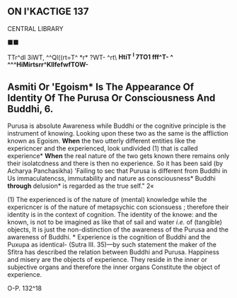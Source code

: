 ## **ON I'KACTIGE** 137

CENTRAL LIBRARY

■■

TTr^dl 3iWT, ^^Ql((rt=T^ *r\* ?WT- ^rt\ **HtiT <sup>I</sup> 7TO1 fff^T- ^ ^^^HiMirtsrr^KllfefwfTOW-**

## **Asmiti Or 'Egoism\* Is The Appearance Of Identity Of The** Purusa Or Consciousness And Buddhi, 6.

Purusa is absolute Awareness while Buddhi or the cognitive principle is the instrument of knowing. Looking upon these two as the same is the affliction known as Egoism. **When** the two utterly different entities like the expericncer and the experienced, look undivided (1) that is called experience\* **When** the real nature of the two gets known there remains only their isolatcdness and there is then no experience. So it has been said (by Acharya Panchasikha) 'Failing to sec that Purusa is different from Buddhi in Us immaculatencss, immutability and nature as consciousness\* Buddhi **through** delusion\* is regarded as the true self." 2«

(1) The experienced is of the nature of (mental) knowledge while the expericncer is of the nature of metapsychic con scionsuess ; therefore their identity is in the context of cognition. The identity of the knowe: and the known, is not to be imagined as like that of sail and water *i.e.* of (tangible) objects, It is just the non-distinction of the awareness of the Purusa and the awareness of Buddhi. \* Experience is the cognition of Buddhi and the Puxupa as identical- (Sutra III. 35)—by such statement the maker of the Sfitra has described the relation between Buddhi and Purusa. Happiness and misery are the objects of experience. They reside in the inner or subjective organs and therefore the inner organs Constitute the object of experience.

O-P. 132^18